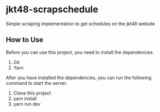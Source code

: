 # jkt48-scrapschedule
Simple scraping implementation to get schedules on the jkt48 website

## How to Use
Before you can use this project, you need to install the dependencies.
1. Git
2. Yarn

After you have installed the dependencies, you can run the following command to start the server.
1. Clone this project
2. yarn install
3. yarn run dev
